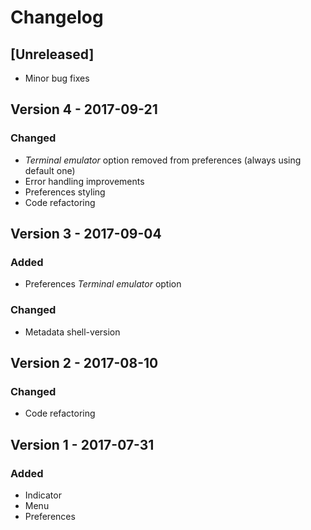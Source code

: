 # Changelog

## [Unreleased]
- Minor bug fixes

## Version 4 - 2017-09-21
### Changed
- _Terminal emulator_ option removed from preferences (always using default one)
- Error handling improvements
- Preferences styling
- Code refactoring

## Version 3 - 2017-09-04
### Added
- Preferences _Terminal emulator_ option
### Changed
- Metadata shell-version

## Version 2 - 2017-08-10
### Changed
- Code refactoring

## Version 1 - 2017-07-31
### Added
- Indicator
- Menu
- Preferences
